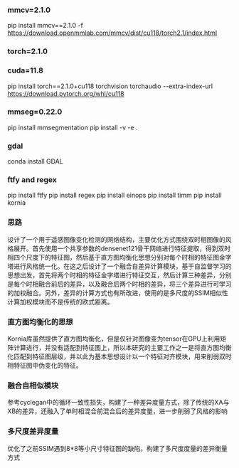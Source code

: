 
### mmcv=2.1.0
pip install mmcv==2.1.0 -f https://download.openmmlab.com/mmcv/dist/cu118/torch2.1/index.html
### torch=2.1.0
### cuda=11.8
pip install torch==2.1.0+cu118 torchvision torchaudio --extra-index-url https://download.pytorch.org/whl/cu118
### mmseg=0.22.0
pip install mmsegmentation
pip install -v -e .
### gdal
conda install GDAL
### ftfy and regex
pip install ftfy
pip install regex
pip install einops
pip install timm
pip install kornia

### 思路
设计了一个用于遥感图像变化检测的网络结构，主要优化方式围绕双时相图像的风格展开。首先使用一个共享参数的densenet121骨干网络进行特征提取，得到双时相四个尺度下的特征图，然后基于直方图均衡化思想分别对每个时相的特征图金字塔进行风格统一化。在这之后设计了一个融合自差异计算模块，基于自监督学习的思想出发，首先将两个时相的特征金字塔进行特征交互，然后计算三种差异，分别是每个时相融合前后的差异，以及融合后两个时相的差异，将三个差异进行可学习的加权融合。另外，差异的计算方式也有所改进，使用的是多尺度的SSIM相似性计算加权模块而不是传统的欧式距离。

### 直方图均衡化的思想
Kornia库虽然提供了直方图均衡化，但是仅针对图像变为tensor在GPU上利用矩阵计算进行，并没有适配到特征图上，所以本研究的主要工作之一是将直方图均衡化匹配到特征图层级，并以此为基本思想设计以一个特征对齐模块，用来削弱双时相特征图中伪变化的特征。

### 融合自相似模块
参考cyclegan中的循环一致性损失，构建了一种差异度量方式，除了传统的XA与XB的差异，还融入了单时相混合前混合后的差异度量，进一步削弱了风格的影响

### 多尺度差异度量
优化了之前SSIM遇到8*8等小尺寸特征图的缺陷，构建了多尺度度量的差异衡量方式